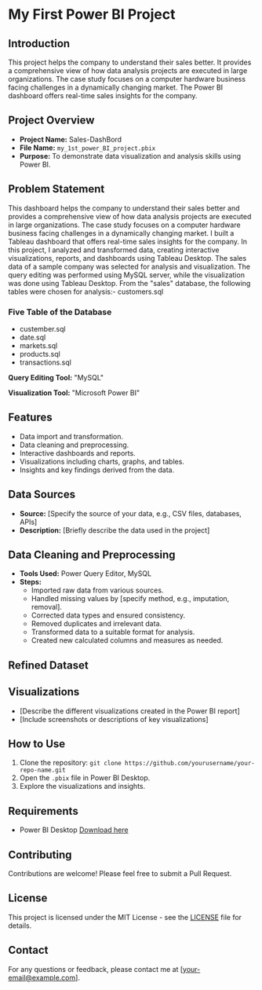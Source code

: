 # My First Power BI Project

## Introduction
This project helps the company to understand their sales better. It provides a comprehensive view of how data analysis projects are executed in large organizations. The case study focuses on a computer hardware business facing challenges in a dynamically changing market. The Power BI dashboard offers real-time sales insights for the company.

## Project Overview
- **Project Name:** Sales-DashBord
- **File Name:** `my_1st_power_BI_project.pbix`
- **Purpose:** To demonstrate data visualization and analysis skills using Power BI.

## Problem Statement
This dashboard helps the company to understand their sales better and provides a comprehensive view of how data analysis projects are executed in large organizations. The case study focuses on a computer hardware business facing challenges in a dynamically changing market. I built a Tableau dashboard that offers real-time sales insights for the company.
In this project, I analyzed and transformed data, creating interactive visualizations, reports, and dashboards using Tableau Desktop. The sales data of a sample company was selected for analysis and visualization. The query editing was performed using MySQL server, while the visualization was done using Tableau Desktop. From the "sales" database, the following tables were chosen for analysis:- customers.sql
### Five Table of the Database
- custember.sql
- date.sql
- markets.sql
- products.sql
- transactions.sql

**Query Editing Tool:** "MySQL"

**Visualization Tool:** "Microsoft Power BI"
## Features
- Data import and transformation.
- Data cleaning and preprocessing.
- Interactive dashboards and reports.
- Visualizations including charts, graphs, and tables.
- Insights and key findings derived from the data.

## Data Sources
- **Source:** [Specify the source of your data, e.g., CSV files, databases, APIs]
- **Description:** [Briefly describe the data used in the project]

## Data Cleaning and Preprocessing
- **Tools Used:** Power Query Editor, MySQL
- **Steps:**
  - Imported raw data from various sources.
  - Handled missing values by [specify method, e.g., imputation, removal].
  - Corrected data types and ensured consistency.
  - Removed duplicates and irrelevant data.
  - Transformed data to a suitable format for analysis.
  - Created new calculated columns and measures as needed.

 ## Refined Dataset

## Visualizations
- [Describe the different visualizations created in the Power BI report]
- [Include screenshots or descriptions of key visualizations]

## How to Use
1. Clone the repository: `git clone https://github.com/yourusername/your-repo-name.git`
2. Open the `.pbix` file in Power BI Desktop.
3. Explore the visualizations and insights.

## Requirements
- Power BI Desktop [Download here](https://powerbi.microsoft.com/desktop/)

## Contributing
Contributions are welcome! Please feel free to submit a Pull Request.

## License
This project is licensed under the MIT License - see the [LICENSE](LICENSE) file for details.

## Contact
For any questions or feedback, please contact me at [your-email@example.com].
